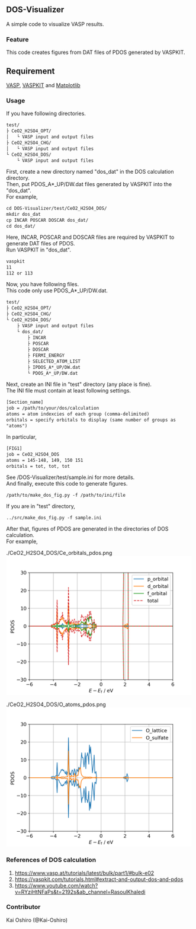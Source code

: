 ## DOS-Visualizer
A simple code to visualize VASP results.

### Feature
This code creates figures from DAT files of PDOS generated by VASPKIT.

## Requirement
[VASP][1], [VASPKIT][2] and [Matplotlib][3]  

[1]: https://www.vasp.at/
[2]: https://vaspkit.com/
[3]: https://matplotlib.org/

### Usage
If you have following directories.  
```
test/
├ CeO2_H2SO4_OPT/
│   └ VASP input and output files
├ CeO2_H2SO4_CHG/
│   └ VASP input and output files
└ CeO2_H2SO4_DOS/
    └ VASP input and output files
```
First, create a new directory named "dos_dat" in the DOS calculation directory.  
Then, put PDOS_A\*_UP/DW.dat files generated by VASPKIT into the "dos_dat".  
For example,  
```
cd DOS-Visualizer/test/CeO2_H2SO4_DOS/
mkdir dos_dat
cp INCAR POSCAR DOSCAR dos_dat/
cd dos_dat/
```
Here, INCAR, POSCAR and DOSCAR files are required by VASPKIT to generate DAT files of PDOS.  
Run VASPKIT in "dos_dat".  
```
vaspkit
11
112 or 113
```
Now, you have following files.  
This code only use PDOS_A*_UP/DW.dat.  
```
test/
├ CeO2_H2SO4_OPT/
├ CeO2_H2SO4_CHG/
└ CeO2_H2SO4_DOS/
    ├ VASP input and output files
    └ dos_dat/
        ├ INCAR
        ├ POSCAR
        ├ DOSCAR
        ├ FERMI_ENERGY
        ├ SELECTED_ATOM_LIST
        ├ IPDOS_A*_UP/DW.dat
        └ PDOS_A*_UP/DW.dat
```
Next, create an INI file in "test" directory (any place is fine).  
The INI file must contain at least following settings.  
```
[Section_name]
job = /path/to/your/dos/calculation
atoms = atom indexcies of each group (comma-delimited)
orbitals = specify orbitals to display (same number of groups as "atoms")
```
In particular,
```
[FIG1]
job = CeO2_H2SO4_DOS
atoms = 145-148, 149, 150 151
orbitals = tot, tot, tot
```
See /DOS-Visualizer/test/sample.ini for more details.  
And finally, execute this code to generate figures.  
```
/path/to/make_dos_fig.py -f /path/to/ini/file
```
If you are in "test" directory,
```
../src/make_dos_fig.py -f sample.ini
```
After that, figures of PDOS are generated in the directories of DOS calculation.  
For example,  

./CeO2_H2SO4_DOS/Ce_orbitals_pdos.png  
<img width="500" src="test/CeO2_H2SO4_DOS/Ce_orbitals_pdos.png">

./CeO2_H2SO4_DOS/O_atoms_pdos.png  
<img width="500" src="test/CeO2_H2SO4_DOS/O_atoms_pdos.png">

### References of DOS calculation
1. https://www.vasp.at/tutorials/latest/bulk/part1/#bulk-e02
2. https://vaspkit.com/tutorials.html#extract-and-output-dos-and-pdos
3. https://www.youtube.com/watch?v=RYziHtNFaPs&t=2192s&ab_channel=RasoulKhaledi

### Contributor
Kai Oshiro (@Kai-Oshiro)
